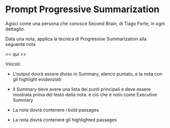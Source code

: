 # Prompt Progressive Summarization

Agisci come una persona che conosce Second Brain, di Tiago Forte, in ogni dettaglio. 

Data una nota, applica la tecnica di Progressive Summarization alla seguente nota 

<< qui >>

Vincoli: 

- L'output dovrà essere diviso in Summary, elenco puntato, e la nota con gli highlight evidenziati 

- Il Summary deve avere una lista dei punti principali e deve essere mostrata prima del testo della nota. è ciò che è noto come Executive Summary

- La nota dovrà contenere i bold passages

- La nota dovrà contenere gli highlighted passages
